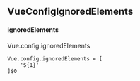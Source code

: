 ## VueConfigIgnoredElements
#### ignoredElements
Vue.config.ignoredElements
```
Vue.config.ignoredElements = [
	'${1}'
]$0
```